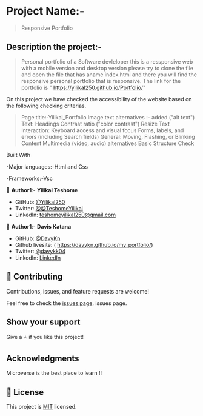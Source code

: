 # Project Name:-

> Responsive Portfolio

## Description the project:-

> Personal portfolio of a Software devleloper this is  a ressponsive web with a mobile version and desktop version please try to clone the file and open the file that has aname index.html and there you will find the responsive personal portfolio that is responsive. 
> The link for the portfolio is  " https://yilikal250.github.io/Portfolio/"

On this project we have checked the accessibility of the website based on the following checking criterias.

> Page title:-Yilikal_Portfolio
> Image text alternatives :- added ("alt text") 
>  Text:
        Headings
        Contrast ratio ("color contrast")
        Resize Text
> Interaction:
        Keyboard access and visual focus
        Forms, labels, and errors (including Search fields)
> General:
        Moving, Flashing, or Blinking Content
        Multimedia (video, audio) alternatives
        Basic Structure Check



Built With

-Major languages:-Html and Css

-Frameworks:-Vsc


👤 **Author1**:- **Yilikal Teshome**

- GitHub: [@Yilikal250](https://github.com/githubhandle)
- Twitter: [@@TeshomeYilikal](https://twitter.com/twitterhandle)
- LinkedIn: [teshomeyilikal250@gmail.com](https://linkedin.com/in/linkedinhandle)

👤 **Author1**:- **Davis Katana**

- GitHub: [@DavyKn](https://github.com/DavyKn)
- Github livesite: ( https://davykn.github.io/my_portfolio/)
- Twitter: [@davykk04](https://twitter.com/davykk04)
- LinkedIn: [LinkedIn](https://www.linkedin.com/in/davis-katana-246600159/)

## 🤝 Contributing

Contributions, issues, and feature requests are welcome!

Feel free to check the [issues page](../../issues/). issues page. 


## Show your support

Give a ⭐️ if you like this project!



## Acknowledgments

Microverse is the best place to learn !!



## 📝 License

This project is [MIT](./MIT.md) licensed.

